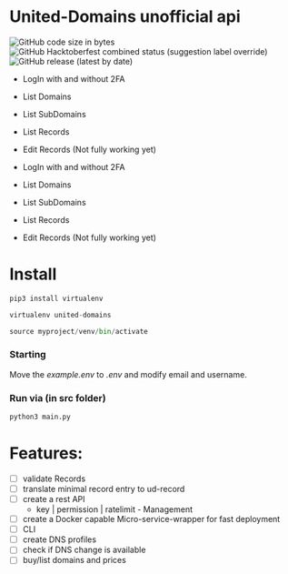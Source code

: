 # United-Domains unofficial api

![GitHub code size in bytes](https://img.shields.io/github/languages/code-size/flowluap/united-domains)
![GitHub Hacktoberfest combined status (suggestion label override)](https://img.shields.io/github/hacktoberfest/2020/flowluap/united-domains?label=status&suggestion_label=status)
![GitHub release (latest by date)](https://img.shields.io/github/v/release/flowluap/united-domains)

- LogIn with and without 2FA
- List Domains
- List SubDomains
- List Records
- Edit Records (Not fully working yet)

- LogIn with and without 2FA
- List Domains
- List SubDomains
- List Records
- Edit Records (Not fully working yet)

# Install

```python
pip3 install virtualenv
```
```python
virtualenv united-domains
```
```python
source myproject/venv/bin/activate
```

### Starting

Move the *example.env* to *.env* and modify email and username.

### Run via (in src folder)
```python
python3 main.py
```



# Features:

- [ ] validate Records
- [ ] translate minimal record entry to ud-record
- [ ] create a rest API 
  - key | permission | ratelimit - Management
- [ ] create a Docker capable Micro-service-wrapper for fast deployment
- [ ] CLI
- [ ] create DNS profiles
- [ ] check if DNS change is available 
- [ ] buy/list domains and prices
